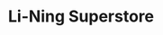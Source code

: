 ---
title: "Li-Ning Superstore"
url: /jp-nagar-7th-phase-bengaluru/li-ning-superstore/
shop: Sport
---
